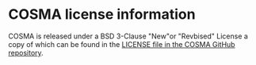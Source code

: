 # COSMA license information

COSMA is released under a BSD 3-Clause "New"or "Revbised" License
a copy of which can be found in the
[LICENSE file in the COSMA GitHub repository](https://github.com/eth-cscs/COSMA/blob/master/LICENSE).
